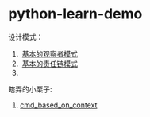 # python-learn-demo

设计模式：

1.  [基本的观察者模式](https://github.com/kucece/python-learn-demo/blob/master/design%20patterns/subject-observe(%E5%9F%BA%E6%9C%AC%E7%9A%84%E8%A7%82%E5%AF%9F%E8%80%85%E6%A8%A1%E5%BC%8F).py)
2.  [基本的责任链模式](https://github.com/kucece/python-learn-demo/blob/master/design%20patterns/dutyLinks(%E5%9F%BA%E6%9C%AC%E7%9A%84%E8%81%8C%E8%B4%A3%E9%93%BE%E6%A8%A1%E5%BC%8F)%20.py)
3.  


瞎弄的小栗子:
1.  [cmd_based_on_context](https://github.com/kucece/python-learn-demo/blob/master/temp%20demo/cmd_based_on_context.py)
